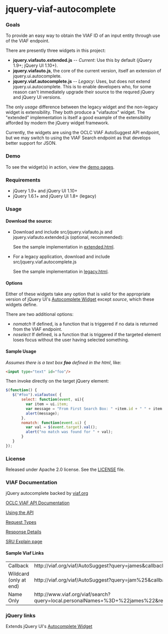 jquery-viaf-autocomplete
========================
### Goals

To provide an easy way to obtain the VIAF ID of an input entity through use of the VIAF endpoint.  

There are presently three widgets in this project:

  * __jquery.viafauto.extended.js__ -- *Current*: Use this by default (jQuery 1.9+; jQuery UI 1.10+).
  * __jquery.viafauto.js__, the core of the current version, itself an extension of jquery.ui.autocomplete.
  * __jquery.viaf.autocomplete.js__ -- *Legacy*: Uses, but does not extend jquery.ui.autocomplete. This is to enable developers who, for some reason can't immediately upgrade their source to the requred jQuery and jQuery UI versions.
 
The only *usage* difference between the legacy widget and the non-legacy widget is extensibility.
They both produce a "viafautox" widget.  The "extended" implementation is itself a good example of the extensibility afforded by modern the jQuery widget framework.

Currently, the widgets are using the OCLC VIAF AutoSuggest API endpoint, but we may switch to using the VIAF Search endpoint as that develops better support for JSON. 
 
### Demo

To see the widget(s) in action, view the [demo pages](http://oclc-developer-house.github.io/jquery-viaf-autocomplete/).

### Requirements

* jQuery 1.9+ and jQuery UI 1.10+
* jQuery 1.6.1+ and jQuery UI 1.8+ (legacy)

### Usage

#### Download the source:

* Download and include src/jquery.viafauto.js and jquery.viafauto.extended.js (optional, recommended):

   See the sample implementation in [extended.html](http://oclc-developer-house.github.io/jquery-viaf-autocomplete/extended.html).
   
* For a legacy application, download and include src/jquery.viaf.autocomplete.js 
   
   See the sample implementation in [legacy.html](http://oclc-developer-house.github.io/jquery-viaf-autocomplete/legacy.html).

####  Options

Either of these widgets take any option that is valid for the appropriate version of jQuery UI's [Autocomplete Widget](http://api.jqueryui.com/autocomplete/)
except _source_, which these widgets define.

There are two additional options:

  * _nomatch_  If defined, is a function that is triggered if no data is returned from the VIAF endpoint.
  * _noselect_ If defined, is a function that is triggered if the targeted element loses focus without the user having selected something.
  
####  Sample Usage

_Assumes there is a text box **foo** defined in the html_, like:

```html
<input type="text" id="foo"/>
```

Then invoke directly on the target jQuery element:

```javascript
$(function() {
   $("#foo").viafautox( {
       select: function(event, ui){
         var item = ui.item;
         var message = "From First Search Box: " +item.id + " " + item.value + " (type: " + item.nametype +")";
         alert(message);
       },
       nomatch: function(event.ui) {
         var val = $(event.target).val();
         alert("no match was found for " + val);
       } 
   }
});
```   
### License

Released under Apache 2.0 license.  See the [LICENSE](LICENSE) file.

### VIAF Documentation

jQuery autocomplete backed by [viaf.org](http://viaf.org)

[OCLC VIAF API Documentation](http://oclc.org/developer/services/viaf)

[Using the API](http://oclc.org/developer/documentation/virtual-international-authority-file-viaf/using-api)

[Request Types](http://oclc.org/developer/documentation/virtual-international-authority-file-viaf/request-types)

[Response Details](http://oclc.org/developer/documentation/virtual-international-authority-file-viaf/response-details)

[SRU Explain page](http://www.viaf.org/viaf/search)

#### Sample Viaf Links

<table>
<tr>
<td>Callback</td>
<td>http://viaf.org/viaf/AutoSuggest?query=james&callback=myCallBack</td>
</tr>
<tr>
<td>Wildcard (only at end)</td>
<td>http://viaf.org/viaf/AutoSuggest?query=jam%25&callback=samplecallback</td>
</tr>
<tr>
<td>Name Only</td>
<td>http://www.viaf.org/viaf/search?query=local.personalNames+%3D+%22james%22&recordSchema=http://viaf.org%2FVIAFCluster&maximumRecords=100&startRecord=1&resultSetTTL=300&recordPacking=xml&recordXPath=&sortKeys=</td>
</tr>
</table>

### jQuery links

Extends jQuery UI's [Autocomplete Widget](http://api.jqueryui.com/autocomplete/)

<!--

### Goals

As a metadata editor I want a way to easily identify an entity so that I don’t have to manually add data.

As an integrator I want modular so that it is easy to install.

### Endpoint Extensions
Long term, we'd like the search endpoint to be able to provide JSONP like autosuggest does:

```
GET http://viaf.org/viaf/search?query=local.names+all%22Neal%20Stephenson%22&callback=myFunction
Accept: application/json (or text/javascript)
```

like: 

```javascript
myFunction({
  "version": "1.1",
  "numberOfRecords": 6,
  "resultSetIdleTime": 1,
  "records": [
    { "recordSchema": "default", "recordPacking": "xml", "recordData": {...}},
    { "recordSchema": "default", "recordPacking": "xml", "recordData": {...}},
     ...
   ]
})
```

But that will involve the non-trivial conversion of SRU XML to JSON.  

Short term, we could get by with an additional field in the response from autosuggest:

```
GET http://viaf.org/viaf/AutoSuggest?query=raymond james
```

```javascript
myFunction({ 
  "query":"raymond james",
  "result":[
  {"term":"Raymond James Sontag, 1897-1972",
   "type": "Personal",
   "lc":"n85005527",    "dnb":"12708603x",
   "bne":"xx1143756",   "nla":"000035512726",
   "viafid":"42849305"},
  {"term":"Raymond James Long, 1938-",
   "type": "Personal",
   "lc":"n81079333",    "dnb":"123240638",
   "bav":"adv10021126", "bnf":"12935138",
   "viafid":"27197164"}
  ...
})
```

The "type" value should correspond to: *records > record > recordData > VIAFCluster > nameType* from the existing SRU response.  

Then the obvious next step would be to allow a query parameter to filter by the newly exposed field.  The motivation is that when you know you are looking for a geographic or corporate name or UniformTitleWork, the relevance of the most likely auto-complete entries will be zero.  In those cases, the user is quite likely to get back only the "wrong" completions until much later in the string and it is conceivable that even the complete string will still retrieve more than one page of hits of the wrong type.  

-->

